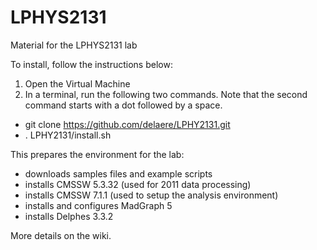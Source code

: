 # LPHYS2131
Material for the LPHYS2131 lab

To install, follow the instructions below:

1. Open the Virtual Machine
2. In a terminal, run the following two commands. Note that the second command starts with a dot followed by a space.
  - git clone https://github.com/delaere/LPHY2131.git
  - . LPHY2131/install.sh

This prepares the environment for the lab: 
- downloads samples files and example scripts
- installs CMSSW 5.3.32 (used for 2011 data processing)
- installs CMSSW 7.1.1 (used to setup the analysis environment)
- installs and configures MadGraph 5
- installs Delphes 3.3.2

More details on the wiki.
